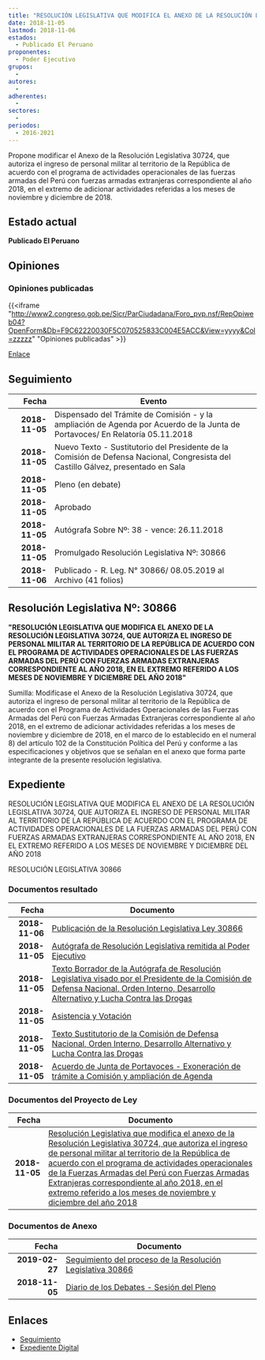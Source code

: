 ```yaml
---
title: "RESOLUCIÓN LEGISLATIVA QUE MODIFICA EL ANEXO DE LA RESOLUCIÓN LEGISLATIVA 30724, QUE AUTORIZA EL INGRESO DE PERSONAL MILITAR AL TERRITORIO DE LA REPÚBLICA DE ACUERDO CON EL PROGRAMA DE ACTIVIDADES OPERACIONALES DE LAS FUERZAS ARMADAS DEL PERÚ CON FUERZAS ARMADAS EXTRANJERAS CORRESPONDIENTE AL AÑO 2018, EN EL EXTREMO REFERIDO A LOS MESES DE DE NOVIEMBRE Y DICIEMBRE DEL AÑO 2018"
date: 2018-11-05
lastmod: 2018-11-06
estados: 
  - Publicado El Peruano
proponentes: 
  - Poder Ejecutivo
grupos: 
  - 
autores: 
  - 
adherentes: 
  - 
sectores: 
  - 
periodos: 
  - 2016-2021
---
```


Propone modificar el Anexo de la Resolución Legislativa 30724, que autoriza el ingreso de personal militar al territorio de la República de acuerdo con el programa de actividades operacionales de las fuerzas armadas del Perú con fuerzas armadas extranjeras correspondiente al año 2018, en el extremo de adicionar actividades referidas a los meses de noviembre y diciembre de 2018.


## Estado actual

**Publicado El Peruano**

## Opiniones

### Opiniones publicadas

{{<iframe "http://www2.congreso.gob.pe/Sicr/ParCiudadana/Foro_pvp.nsf/RepOpiweb04?OpenForm&Db=F9C62220030F5C070525833C004E5ACC&View=yyyy&Col=zzzzz" "Opiniones publicadas" >}}

[Enlace](http://www2.congreso.gob.pe/Sicr/ParCiudadana/Foro_pvp.nsf/RepOpiweb04?OpenForm&Db=F9C62220030F5C070525833C004E5ACC&View=yyyy&Col=zzzzz)

## Seguimiento

| Fecha | Evento |
|------:|--------|
| **2018-11-05** | Dispensado del Trámite de Comisión - y la ampliación de Agenda por Acuerdo de la Junta de Portavoces/ En Relatoría 05.11.2018|
| **2018-11-05** | Nuevo Texto - Sustitutorio del Presidente de la Comisión de Defensa Nacional, Congresista del Castillo Gálvez, presentado en Sala|
| **2018-11-05** | Pleno (en debate)|
| **2018-11-05** | Aprobado|
| **2018-11-05** | Autógrafa Sobre Nº: 38 - vence: 26.11.2018|
| **2018-11-05** | Promulgado Resolución Legislativa Nº: 30866|
| **2018-11-06** | Publicado - R. Leg. N° 30866/ 08.05.2019 al Archivo (41 folios)|

## Resolución Legislativa Nº: 30866

**"RESOLUCIÓN LEGISLATIVA QUE MODIFICA EL ANEXO DE LA RESOLUCIÓN LEGISLATIVA 30724, QUE AUTORIZA EL INGRESO DE PERSONAL MILITAR AL TERRITORIO DE LA REPÚBLICA DE ACUERDO CON EL PROGRAMA DE ACTIVIDADES OPERACIONALES DE LAS FUERZAS ARMADAS DEL PERÚ CON FUERZAS ARMADAS EXTRANJERAS CORRESPONDIENTE AL AÑO 2018, EN EL EXTREMO REFERIDO A LOS MESES DE NOVIEMBRE Y DICIEMBRE DEL AÑO 2018"**

Sumilla: Modifícase el Anexo de la Resolución Legislativa 30724, que autoriza el ingreso de personal militar al territorio de la República de acuerdo con el Programa de Actividades Operacionales de las Fuerzas Armadas del Perú con Fuerzas Armadas Extranjeras correspondiente al año 2018, en el extremo de adicionar actividades referidas a los meses de noviembre y diciembre de 2018, en el marco de lo establecido en el numeral 8) del artículo 102 de la Constitución Política del Perú y conforme a las especificaciones y objetivos que se señalan en el anexo que forma parte integrante de la presente resolución legislativa.


## Expediente

RESOLUCIÓN LEGISLATIVA QUE MODIFICA EL ANEXO DE LA RESOLUCIÓN LEGISLATIVA 30724, QUE AUTORIZA EL INGRESO DE PERSONAL MILITAR AL TERRITORIO DE LA REPÚBLICA DE ACUERDO CON EL PROGRAMA DE ACTIVIDADES OPERACIONALES DE LA FUERZAS ARMADAS DEL PERÚ CON FUERZAS ARMADAS EXTRANJERAS CORRESPONDIENTE AL AÑO 2018, EN EL EXTREMO REFERIDO A LOS MESES DE NOVIEMBRE Y DICIEMBRE DEL AÑO 2018

RESOLUCIÓN LEGISLATIVA 30866


### Documentos resultado

| Fecha | Documento |
|------:|--------|
| **2018-11-06** | [Publicación de la Resolución Legislativa Ley 30866](http://www.leyes.congreso.gob.pe/Documentos/2016_2021/ADLP/Normas_Legales/30866-LEY.pdf) |
| **2018-11-05** | [Autógrafa de Resolución Legislativa remitida al Poder Ejecutivo](http://www.leyes.congreso.gob.pe/Documentos/2016_2021/ADLP/Texto_Aprobado/AU0359820181105.pdf) |
| **2018-11-05** | [Texto Borrador de la Autógrafa de Resolución Legislativa visado por el Presidente de la Comisión de Defensa Nacional, Orden Interno, Desarrollo Alternativo y Lucha Contra las Drogas](http://www.leyes.congreso.gob.pe/Documentos/2016_2021/Texto_Borrador_de_Autografa/BAU0359820181105.pdf) |
| **2018-11-05** | [Asistencia y Votación](http://www.leyes.congreso.gob.pe/Documentos/2016_2021/Asistencia_y_Votacion/Proyectos_de_Ley/AV0359820181105..pdf) |
| **2018-11-05** | [Texto Sustitutorio de la Comisión de Defensa Nacional, Orden Interno, Desarrollo Alternativo y Lucha Contra las Drogas](http://www.leyes.congreso.gob.pe/Documentos/2016_2021/Texto_Sustitutorio/Proyectos_de_Ley/TS0359820181105..pdf) |
| **2018-11-05** | [Acuerdo de Junta de Portavoces - Exoneración de trámite a Comisión y ampliación de Agenda](http://www.leyes.congreso.gob.pe/Documentos/2016_2021/Acuerdos/Junta_Portavoces/AJP03598_20181105.pdf) |

### Documentos del Proyecto de Ley

| Fecha | Documento |
|------:|--------|
| **2018-11-05** | [Resolución Legislativa que modifica el anexo de la Resolución Legislativa 30724, que autoriza el ingreso de personal militar al territorio de la República de acuerdo con el programa de actividades operacionales de la Fuerzas Armadas del Perú con Fuerzas Armadas Extranjeras correspondiente al año 2018, en el extremo referido a los meses de noviembre y diciembre del año 2018](http://www.leyes.congreso.gob.pe/Documentos/2016_2021/Proyectos_de_Ley_y_de_Resoluciones_Legislativas/PL0359820181105..pdf) |

### Documentos de Anexo

| Fecha | Documento |
|------:|--------|
| **2019-02-27** | [Seguimiento del proceso de la Resolución Legislativa 30866](http://www.leyes.congreso.gob.pe/Documentos/2016_2021/Seguimiento_de_Proyectos_de_Ley/03598PL20190227.pdf) |
| **2018-11-05** | [Diario de los Debates - Sesión del Pleno](http://www2.congreso.gob.pe/Sicr/DiarioDebates/Publicad.nsf/SesionesPleno/05256D6E0073DFE90525833D00081BCE/$FILE/PLO-2018-14.pdf) |

## Enlaces 

- [Seguimiento](http://www2.congreso.gob.pe/Sicr/TraDocEstProc/CLProLey2016.nsf/f7fff46988ca05b1052578e100829cc7/b52f0e4e9c2934a50525833c0056aa01?OpenDocument)
- [Expediente Digital](http://www2.congreso.gob.pe/Sicr/TraDocEstProc/CLProLey2016.nsf/f7fff46988ca05b1052578e100829cc7/b52f0e4e9c2934a50525833c0056aa01?OpenDocument&Click=05257FB7005EB655.eb71d0cf91d8294e05256cdf006b5706/$Body/0.1C6C)
